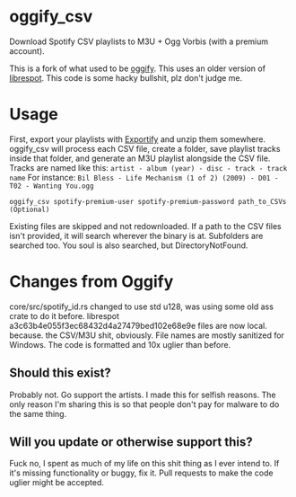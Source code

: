 # oggify_csv
Download Spotify CSV playlists to M3U + Ogg Vorbis (with a premium account).

This is a fork of what used to be [oggify](https://github.com/pisto/oggify).
This uses an older version of [librespot](https://github.com/librespot-org/librespot).
This code is some hacky bullshit, plz don't judge me.

# Usage
First, export your playlists with [Exportify](https://watsonbox.github.io/exportify/) and unzip them somewhere.
oggify_csv will process each CSV file, create a folder, save playlist tracks inside that folder, and generate an M3U playlist alongside the CSV file.
Tracks are named like this: `artist - album (year) - disc - track - track name`
For instance: `Bil Bless - Life Mechanism (1 of 2) (2009) - D01 - T02 - Wanting You.ogg`

```
oggify_csv spotify-premium-user spotify-premium-password path_to_CSVs (Optional)
```
Existing files are skipped and not redownloaded.
If a path to the CSV files isn't provided, it will search wherever the binary is at.
Subfolders are searched too.
You soul is also searched, but DirectoryNotFound.

# Changes from Oggify
core/src/spotify_id.rs changed to use std u128, was using some old ass crate to do it before.
librespot a3c63b4e055f3ec68432d4a27479bed102e68e9e files are now local. because.
the CSV/M3U shit, obviously.
File names are mostly sanitized for Windows.
The code is formatted and 10x uglier than before.

## Should this exist?
Probably not.  Go support the artists.  I made this for selfish reasons.
The only reason I'm sharing this is so that people don't pay for malware to do the same thing.

## Will you update or otherwise support this?
Fuck no, I spent as much of my life on this shit thing as I ever intend to.
If it's missing functionality or buggy, fix it.
Pull requests to make the code uglier might be accepted.